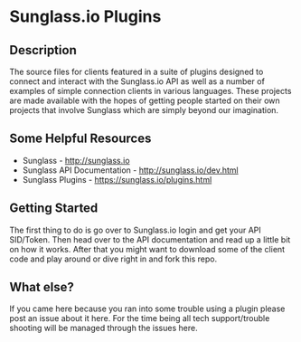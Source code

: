 Sunglass.io Plugins
================


Description
---------------------
The source files for clients featured in a suite of plugins designed to connect and interact with the Sunglass.io API as well as a number of examples of simple connection clients in various languages. These projects are made available with the hopes of getting people started on 
their own projects that involve Sunglass which are simply beyond our imagination.

Some Helpful Resources
----------------------
+   Sunglass - http://sunglass.io
+   Sunglass API Documentation - http://sunglass.io/dev.html
+   Sunglass Plugins - https://sunglass.io/plugins.html

Getting Started
----------------------
The first thing to do is go over to Sunglass.io login and get your API SID/Token. Then head over to the API documentation and read up a little bit on how it works. After that you might want to download some of the client code and play around or dive right in and fork this repo.

What else?
--------------------
If you came here because you ran into some trouble using a plugin please post an issue about it here. For the time being all tech support/trouble shooting will be managed through the issues here.
